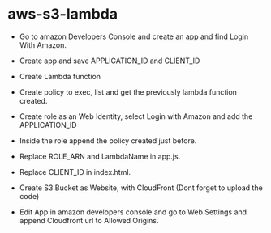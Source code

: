 # aws-s3-lambda

- Go to amazon Developers Console and create an app and find Login With Amazon.
- Create app and save APPLICATION_ID and CLIENT_ID
- Create Lambda function
- Create policy to exec, list and get the previously lambda function created.
- Create role as an Web Identity, select Login with Amazon and add the APPLICATION_ID
- Inside the role append the policy created just before.

- Replace ROLE_ARN and LambdaName in app.js.
- Replace CLIENT_ID in index.html.
- Create S3 Bucket as Website, with CloudFront (Dont forget to upload the code)
- Edit App in amazon developers console and go to Web Settings and append Cloudfront url to Allowed Origins.